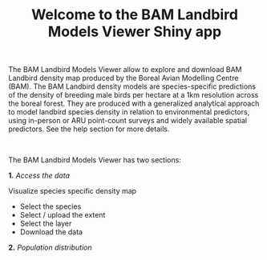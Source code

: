 <center>

# Welcome to the BAM Landbird Models Viewer Shiny app

</center>

<br>

The BAM Landbird Models Viewer allow to explore and download BAM Landbird density map produced by the Boreal Avian Modelling Centre (BAM). 
The BAM Landbird density models are species-specific predictions of the density of breeding male birds per hectare at a 1km resolution across 
the boreal forest. They are produced with a generalized analytical approach to model landbird species density in relation to environmental 
predictors, using in-person or ARU point-count surveys and widely available spatial predictors. See the help section for more details. 

<br>

The BAM Landbird Models Viewer has two sections:

**1.** *Access the data*

Visualize species specific density map 

- Select the species
- Select / upload the extent
- Select the layer
- Download the data

**2.** *Population distribution*  

